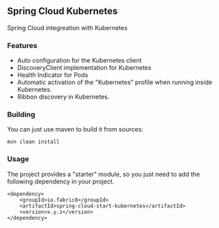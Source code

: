 Spring Cloud Kubernetes
-----------------------

Spring Cloud integreation with Kubernetes

### Features

-   Auto configuration for the Kubernetes client
-   DiscoveryClient implementation for Kubernetes
-   Health Indicator for Pods
-   Automatic activation of the "Kubernetes" profile when running inside Kubernetes.
-   Ribbon discovery in Kubernetes.


### Building

You can just use maven to build it from sources:

    mvn clean install
    
    
### Usage

The project provides a "starter" module, so you just need to add the following dependency in your project.
    
    <dependency>
        <groupId>io.fabric8</groupId>
        <artifactId>spring-cloud-start-kubernetes</artifactId>
        <version>x.y.z</version>
    </dependency>
    
